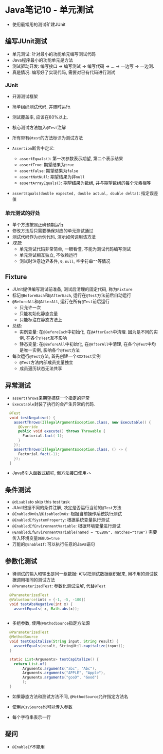 # Java笔记10 - 单元测试

* 使用最常用的测试矿建JUnit

## 编写JUnit测试

* 单元测试: 针对最小的功能单元编写测试代码
* Java程序最小的功能单元是方法
* 测试驱动开发: 编写接口 -> 编写测试 -> 编写代码 -> ... -> 一边写 -> 一边测.
* 真是情况: 编写好了实现代码, 需要对已有代码进行测试

### JUnit

* 开源测试框架
* 简单组织测试代码, 并随时运行.
* 测试覆盖率, 应该在80%以上.

* 核心测试方法加入`@Test`注解
* 所有带有`@test`的方法标识为测试方法
* `Assertion`断言中定义:
  * `assertEquals()`: 第一次参数表示期望, 第二个表示结果
  * `assertTrue`: 期望结果为`true`
  * `assertFalse`: 期望结果为`false`
  * `assertNotNull`: 期望结果为非`null`
  * `assertArrayEquals()`: 期望结果为数组, 并与期望数组的每个元素相等
* `assertEquals(double expected, double actual, double delta)`: 指定误差值

### 单元测试的好处

* 单个方法按照正确预期运行
* 修改方法后只需要确保对应的单元测试通过
* 测试代码作为示例代码, 演示如何调用该方法
* *规范*:
  * 单元测试代码非常简单, 一眼看懂, 不能为测试代码编写测试
  * 单元测试相互独立, 不依赖运行
  * 测试时注意边界条件, `0`, `null`, 空字符串`""`等情况

## Fixture

* JUnit提供编写测试前准备, 测试后清理的固定代码, 称为`Fixture`
* 标记`@BeforeEach`和`@AfterEach`, 运行在`@Test`方法前后自动运行
* `@BeforeAll`和`@AfterAll`, 运行在所有`@Test`前后运行
  * 只允许一次
  * 只能初始化静态变量
  * 只能标注在静态方法上
* 总结:
  * 实例变量: 在`@BeforeEach`中初始化, 在`@AfterEach`中清理. 因为是不同的实例, 在各个`@Test`互不影响
  * 静态变量: 在`@BeforeAll`中初始化, 在`@AfterAll`中清理, 在各个`@Test`中均是唯一实例, 影响各个`@Test`方法
* 每次运行`@Test`方法, 首先创建一个`XXXTest`实例
  * `@Test`方法内部成员变量独立
  * 成员遍历状态无法共享

## 异常测试

* `assertThrows`来期望捕获一个指定的异常
* `Executable`封装了执行的会产生异常的代码.

```java
  @Test
  void testNegative() {
    assertThrows(IllegalArgumentException.class, new Executable() {
      @Override
      public void execute() throws Throwable {
        Factorial.fact(-1);
      }
    });
    assertThrows(IllegalArgumentException.class, () -> {
      Factorial.fact(-1);
    });
  }
```

* Java8引入函数式编程, 但方法接口使用`->`

## 条件测试

* `@disable`to skip this test task
* JUnit根据不同的条件注解, 决定是否运行当前的`@Test`方法
* `@EnabledOnOs`/`@DisabledOnOs`: 根据当前操作系统执行测试
* `@EnabledIfSystemProperty`: 根据系统变量执行测试
* `@EnabledIfEnvironmentVariable`: 根据环境变量进行测试
* `@EnabledIfEnvironmentVariable(named = "DEBUG", matches="true")` 需要传入环境变量`DEBUG=true`
* 万能的`@EnableIf`: 可以执行任意的Java语句

## 参数化测试

* 待测试的输入和输出是同一组数据: 可以把测试数据组织起来, 用不用的测试数据调用相同的测试方法
* `@ParameterizedTest`: 参数化测试注解, 代替`@Test`

```java
  @ParameterizedTest
  @ValueSource(ints = {-1, -5, -100})
  void testAbsNegative(int x) {
    assertEquals(-x, Math.abs(x));
  
```

* 多组参数, 使用`@MethodSource`指定方法源

```java
  @ParameterizedTest
  @MethodSource
  void testCapitalize(String input, String result) {
    assertEquals(result, StringUtil.capitalize(input));
  }

  static List<Arguments> testCapitalize() {
    return List.of(
        Arguments.arguments("abc", "Abc"),
        Arguments.arguments("APPLE", "Apple"),
        Arguments.arguments("gooD", "Good")
        );
  }
```

* 如果静态方法和测试方法不同, `@MethodSource`允许指定方法名

* 使用`@CsvSource`也可以传入参数
* 每个字符串表示一行

## 疑问

* `@EnableIf`不能用
